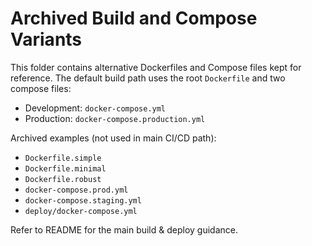 # Archived Build and Compose Variants

This folder contains alternative Dockerfiles and Compose files kept for reference. The default build path uses the root `Dockerfile` and two compose files:

- Development: `docker-compose.yml`
- Production: `docker-compose.production.yml`

Archived examples (not used in main CI/CD path):
- `Dockerfile.simple`
- `Dockerfile.minimal`
- `Dockerfile.robust`
- `docker-compose.prod.yml`
- `docker-compose.staging.yml`
- `deploy/docker-compose.yml`

Refer to README for the main build & deploy guidance.
